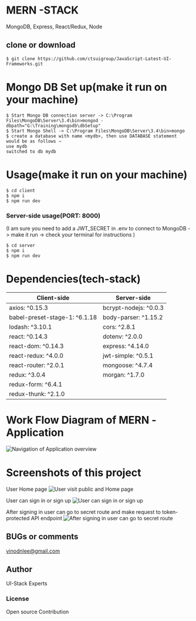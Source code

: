 # MERN -STACK
MongoDB, Express, React/Redux, Node

## clone or download 
```terminal
$ git clone https://github.com/ctsuigroup/JavaScript-Latest-UI-Frameworks.git
```

# Mongo DB Set up(make it run on your machine)
```terminal
$ Start Mongo DB connection server -> C:\Program Files\MongoDB\Server\3.4\bin>mongod -dbpath="G:\Training\mongodb\dbSetup" 
$ Start Mongo Shell -> C:\Program Files\MongoDB\Server\3.4\bin>mongo
$ create a database with name <mydb>, then use DATABASE statement would be as follows −
use mydb
switched to db mydb
```

# Usage(make it run on your machine)
```terminal
$ cd client
$ npm i
$ npm run dev
```

### Server-side usage(PORT: 8000)
(I am sure you need to add a JWT_SECRET in .env to connect to MongoDB -> make it run -> check your terminal for instructions
)
```terminal
$ cd server
$ npm i
$ npm run dev
```

# Dependencies(tech-stack)
Client-side | Server-side
--- | ---
axios: ^0.15.3 | bcrypt-nodejs: ^0.0.3
babel-preset-stage-1: ^6.1.18|body-parser: ^1.15.2
lodash: ^3.10.1 | cors: ^2.8.1
react: ^0.14.3 | dotenv: ^2.0.0
react-dom: ^0.14.3 | express: ^4.14.0
react-redux: ^4.0.0 | jwt-simple: ^0.5.1
react-router: ^2.0.1 | mongoose: ^4.7.4
redux: ^3.0.4 | morgan: ^1.7.0
redux-form: ^6.4.1 |
redux-thunk: ^2.1.0 |

# Work Flow Diagram of MERN -Application
![Navigation of Application overview](http://i.imgur.com/e4Pzg8y.png)

# Screenshots of this project

User Home page
![User visit public and Home page](http://i.imgur.com/59fHrqi.png)

User can sign in or sign up
![User can sign in or sign up](http://i.imgur.com/iZoNpis.png)

After signing in user can go to secret route and make request to token-protected API endpoint
![After signing in user can go to secret route](http://i.imgur.com/FzLB51u.png)

## BUGs or comments
vinodnlee@gmail.com

## Author
UI-Stack Experts

### License
Open source Contribution
